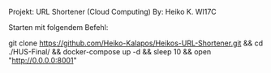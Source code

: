 Projekt: URL Shortener (Cloud Computing) By: Heiko K. WI17C

Starten mit folgendem Befehl:

git clone https://github.com/Heiko-Kalapos/Heikos-URL-Shortener.git && cd ./HUS-Final/ && docker-compose up -d && sleep 10 && open "http://0.0.0.0:8001"